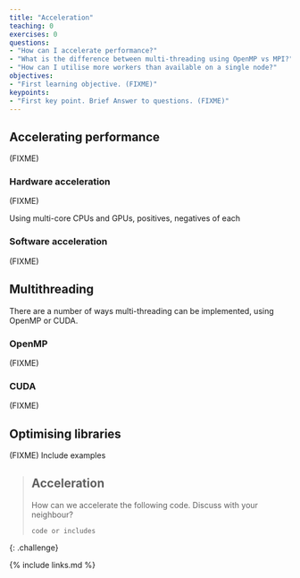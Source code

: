 ```yaml
---
title: "Acceleration"
teaching: 0
exercises: 0
questions:
- "How can I accelerate performance?"
- "What is the difference between multi-threading using OpenMP vs MPI?"
- "How can I utilise more workers than available on a single node?"
objectives:
- "First learning objective. (FIXME)"
keypoints:
- "First key point. Brief Answer to questions. (FIXME)"
---
```


## Accelerating performance

(FIXME)

### Hardware acceleration

(FIXME)

Using multi-core CPUs and GPUs, positives, negatives of each

### Software acceleration

(FIXME)

## Multithreading

There are a number of ways multi-threading can be implemented, using OpenMP or CUDA.

### OpenMP

(FIXME)

### CUDA

(FIXME)

## Optimising libraries

(FIXME) Include examples

> ## Acceleration
> 
> How can we accelerate the following code. Discuss with your neighbour?
> ```
> code or includes
> ```
{: .challenge}

{% include links.md %}

